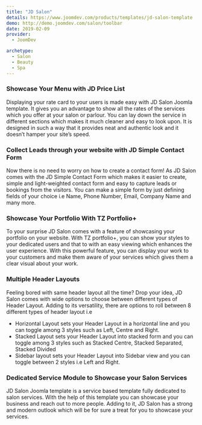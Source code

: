 ```yaml
---
title: "JD Salon"
details: https://www.joomdev.com/products/templates/jd-salon-template
demo: http://demo.joomdev.com/salon/toolbar
date: 2019-02-09
provider:
  - JoomDev

archetype:
  - Salon
  - Beauty
  - Spa
---
```


### Showcase Your Menu with JD Price List

Displaying your rate card to your users is made easy with JD Salon Joomla template. It gives you an advantage to show all the rates of the services which you offer at your salon or parlour. You can lay down the service in different sections which makes it much cleaner and easy to look upon. It is designed in such a way that it provides neat and authentic look and it doesn’t hamper your site’s speed. 

### Collect Leads through your website with JD Simple Contact Form

Now there is no need to worry on how to create a contact form! As JD Salon comes with the JD Simple Contact Form which makes it easier to create, simple and light-weighted contact form and easy to capture leads or bookings from the visitors. You can make a simple form by just defining fields of your choice i.e Name, Phone Number, Email, Company Name and many more.

### Showcase Your Portfolio With TZ Portfolio+

To your surprise JD Salon comes with a feature of showcasing your portfolio on your website. With TZ portfolio+, you can show your styles to your dedicated users and that to with an easy viewing which enhances the user experience. With this powerful feature, you can display your work to your customers and make them aware of your services which gives them a clear visual about your work.

### Multiple Header Layouts

Feeling bored with same header layout all the time? Drop your idea, JD Salon comes with wide options to choose between different types of Header Layout. Adding to its versatility, there are options to roll between 8 different types of header layout i.e

  - Horizontal Layout sets your Header Layout in a horizontal line and you can toggle among 3 styles such as Left, Centre and Right.
  - Stacked Layout sets your Header Layout into stacked form and you can toggle among 3 styles such as Stacked Centre, Stacked Separated, Stacked Divided
  - Sidebar layout sets your Header Layout into Sidebar view and you can toggle between 2 styles i.e Left and Right.


### Dedicated Service Module to Showcase your Salon Services

JD Salon Joomla template is a service based template fully dedicated to salon services. With the help of this template you can showcase your business and reach out to more people. Adding to it, JD Salon has a strong and modern outlook which will be for sure a treat for you to showcase your services.


